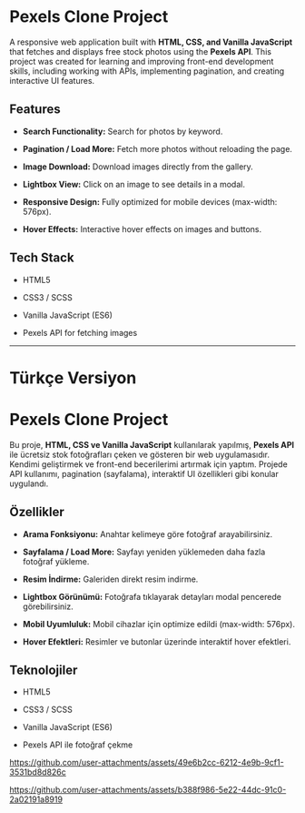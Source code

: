 # Pexels Clone Project

A responsive web application built with **HTML, CSS, and Vanilla JavaScript** that fetches and displays free stock photos using the **Pexels API**. This project was created for learning and improving front-end development skills, including working with APIs, implementing pagination, and creating interactive UI features.

## Features

- **Search Functionality:** Search for photos by keyword.

- **Pagination / Load More:** Fetch more photos without reloading the page.

- **Image Download:** Download images directly from the gallery.
  
- **Lightbox View:** Click on an image to see details in a modal.

- **Responsive Design:** Fully optimized for mobile devices (max-width: 576px).

- **Hover Effects:** Interactive hover effects on images and buttons.

## Tech Stack

- HTML5
  
- CSS3 / SCSS
  
- Vanilla JavaScript (ES6)
  
- Pexels API for fetching images





-----------------------

# Türkçe Versiyon

# Pexels Clone Project

Bu proje, **HTML, CSS ve Vanilla JavaScript** kullanılarak yapılmış, **Pexels API** ile ücretsiz stok fotoğrafları çeken ve gösteren bir web uygulamasıdır. Kendimi geliştirmek ve front-end becerilerimi artırmak için yaptım. Projede API kullanımı, pagination (sayfalama), interaktif UI özellikleri gibi konular uygulandı.

## Özellikler

- **Arama Fonksiyonu:** Anahtar kelimeye göre fotoğraf arayabilirsiniz.
  
- **Sayfalama / Load More:** Sayfayı yeniden yüklemeden daha fazla fotoğraf yükleme.
  
- **Resim İndirme:** Galeriden direkt resim indirme.
  
- **Lightbox Görünümü:** Fotoğrafa tıklayarak detayları modal pencerede görebilirsiniz.
  
- **Mobil Uyumluluk:** Mobil cihazlar için optimize edildi (max-width: 576px).
  
- **Hover Efektleri:** Resimler ve butonlar üzerinde interaktif hover efektleri.

## Teknolojiler

- HTML5
  
- CSS3 / SCSS
  
- Vanilla JavaScript (ES6)
  
- Pexels API ile fotoğraf çekme





https://github.com/user-attachments/assets/49e6b2cc-6212-4e9b-9cf1-3531bd8d826c





https://github.com/user-attachments/assets/b388f986-5e22-44dc-91c0-2a02191a8919



